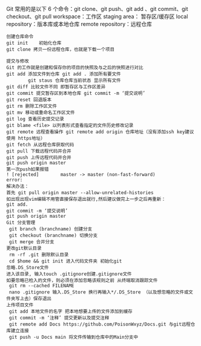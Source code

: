 Git 常用的是以下 6 个命令：git clone、git push、git add 、git commit、git checkout、git pull
	workspace：工作区
	staging area：
	暂存区/缓存区
	local repository：版本库或本地仓库
	remote repository：远程仓库

	创建仓库命令
	git init	初始化仓库
	git clone 拷贝一份远程仓库，也就是下载一个项目
	
	提交与修改
	Git 的工作就是创建和保存你的项目的快照及与之后的快照进行对比
	git add 添加文件到仓库 git add . 添加所有要文件
            git staus 仓库仓库当前状态 显示所有文件
	git diff 比较文件不同 即暂存区与工作区差异
	git commit 提交暂存区到本地仓库 git commit -m ‘提交说明’
	git reset 回退版本
	git rm 删除工作区文件
	git mv 移动或重命名工作区文件
	git log 查看历史提交记录
	git blame <file> 以列表形式查看指定的文件历史修改记录
	git remote 远程查看操作 git remote add origin 仓库地址（没有添加ssh key建议使用 https地址）
	git fetch 从远程仓库获取代码
	git pull 下载远程代码并合并
	git push 上传远程代码并合并
	git push origin master 
	第一次push如果报错
	! [rejected]        master -> master (non-fast-forward)
	error:
	解决办法：
	首先 git pull origin master --allow-unrelated-histories
	如出现出现vim编辑不用管直接保存退出就行,然后建议做完上一步之后再重新：
	git add.
	git commit -m ‘提交说明’
	git push origin master
	Git 分支管理
	 git branch (branchname) 创建分支
	 git checkout (branchname) 切换分支
	 git merge 合并分支
 	更改git默认目录
	 rm -rf .git 删除默认目录
	 cd $home && git init 进入代码文件夹 初始化git 
 	忽略.DS_Store文件
	进入该目录, 输入touch .gitignore创建.gitignore文件
	如要忽略已检入的文件，则必须在添加忽略该规则之前 从终端取消跟踪文件
	 git rm --cached FILENAME
	 nano .gitignore 输入.DS_Store 换行再输入*/.DS_Store （以及想忽略的文件或文件夹写上去）保存退出
	上传项目文件
	 git add 本地文件的名字 把本地想要上传的文件添加到缓存
	 git commit -m ‘注释’ 提交更新以及提交注释
	 git remote add Docs https://github.com/PoisonWxyz/Docs.git 与git远程仓库建立连接
	 git push -u Docs main 将文件传输到仓库中的Main分支中
 